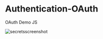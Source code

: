 # Authentication-OAuth
OAuth Demo JS


![secretsscreenshot](https://user-images.githubusercontent.com/22460957/121833004-06b85500-cc91-11eb-9e00-ed15a3f36180.png)
